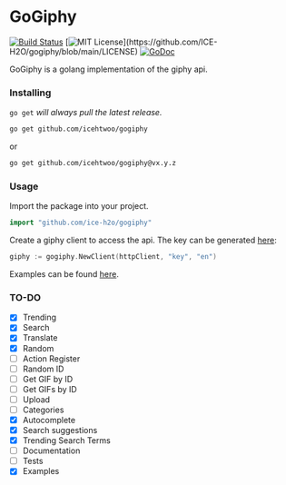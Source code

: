 # GoGiphy
[![Build Status](https://travis-ci.org/ICE-H2O/gogiphy.svg?branch=main)](https://travis-ci.org/ICE-H2O/gogiphy)
[![MIT License](https://img.shields.io/apm/l/atomic-design-ui.svg?)](https://github.com/ICE-H2O/gogiphy/blob/main/LICENSE)
[![GoDoc](https://img.shields.io/badge/godoc-reference-blue.svg?style=flat)](https://pkg.go.dev/github.com/ice-h2o/gogiphy)

GoGiphy is a golang implementation of the giphy api.
### Installing

`go get` *will always pull the latest release.*

```sh
go get github.com/icehtwoo/gogiphy
```
or
```sh
go get github.com/icehtwoo/gogiphy@vx.y.z
```

### Usage

Import the package into your project.

```go
import "github.com/ice-h2o/gogiphy"
```

Create a giphy client to access the api. The key can be generated [here](https://developers.giphy.com/):
```go
giphy := gogiphy.NewClient(httpClient, "key", "en")
```

Examples can be found [here](https://github.com/iceHtwoO/gogiphy/tree/main/examples).

### TO-DO

- [X] Trending
- [X] Search
- [X] Translate
- [X] Random
- [ ] Action Register
- [ ] Random ID
- [ ] Get GIF by ID
- [ ] Get GIFs by ID
- [ ] Upload
- [ ] Categories
- [X] Autocomplete
- [X] Search suggestions
- [X] Trending Search Terms
- [ ] Documentation
- [ ] Tests
- [X] Examples
